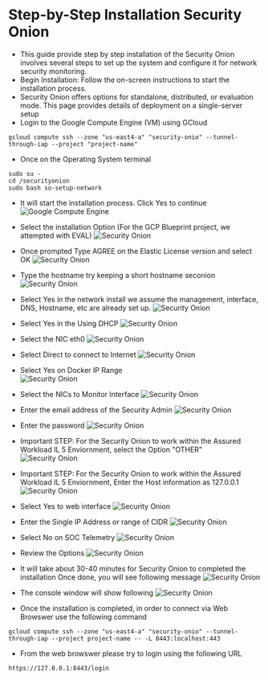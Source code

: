 # Step-by-Step Installation Security Onion
- This guide provide step by step installation of the Security Onion involves several steps to set up the system and configure it for network security monitoring.
- Begin Installation: Follow the on-screen instructions to start the installation process. 
- Security Onion offers options for standalone, distributed, or evaluation mode. This page provides details of deployment on a single-server setup
-  Login to the Google Compute Engine (VM)  using GCloud
```
gcloud compute ssh --zone "us-east4-a" "security-onio" --tunnel-through-iap --project "project-name"
```
- Once on the Operating System terminal

```
sudo su -
cd /securityonion
sudo bash so-setup-network
```
- It will start the installation process. Click Yes to continue
![Google Compute Engine](../images/so1.png?raw=true "Google Compute Engine")
 
- Select the installation Option (For the GCP Blueprint project, we attempted with EVAL)
![Security Onion ](../images/so2.png?raw=true "Security Onion ")

- Once prompted Type AGREE on the Elastic License version and select OK
![Security Onion ](../images/so3.png?raw=true "Security Onion ")

- Type the hostname try keeping a short hostname seconion
![Security Onion ](../images/so4.png?raw=true "Security Onion ")

- Select Yes in the network install we assume the management, interface, DNS, Hostname, etc are already set up.
![Security Onion ](../images/so5.png?raw=true "Security Onion ")

- Select Yes in the Using DHCP
![Security Onion ](../images/so6.png?raw=true "Security Onion ")

- Select the NIC  eth0
![Security Onion ](../images/so7.png?raw=true "Security Onion ")

- Select Direct to connect to Internet
![Security Onion ](../images/so8.png?raw=true "Security Onion ")

- Select Yes on Docker IP Range  
![Security Onion ](../images/so9.png?raw=true "Security Onion ")

- Select the NICs to Monitor Interface
![Security Onion ](../images/so10.png?raw=true "Security Onion ")

- Enter the email address of the Security Admin
![Security Onion ](../images/so11.png?raw=true "Security Onion ")

- Enter the password 
![Security Onion ](../images/so12.png?raw=true "Security Onion ")

- Important STEP:  For the Security Onion to work within the Assured Workload IL 5 Enviornment, select the Option "OTHER"
![Security Onion ](../images/so14.png?raw=true "Security Onion ")

- Important STEP:  For the Security Onion to work within the Assured Workload IL 5 Enviornment, Enter the Host information as 127.0.0.1
![Security Onion ](../images/sofqdn.png?raw=true "Security Onion ")

- Select Yes to web interface
![Security Onion ](../images/so15.png?raw=true "Security Onion ")

- Enter the Single IP Address or range of CIDR 
![Security Onion ](../images/so16.png?raw=true "Security Onion ")

- Select No on SOC Telemetry 
![Security Onion ](../images/so17.png?raw=true "Security Onion ")

- Review the Options
![Security Onion ](../images/so18.png?raw=true "Security Onion ")

- It will take about 30-40 minutes for Security Onion to completed the installation
Once done, you will see following message
![Security Onion](../images/so19.png?raw=true "Security Onion ")

- The console window will show following
![Security Onion](../images/so20.png?raw=true "Security Onion ")

- Once the installation is completed, in order to connect via Web Browswer use the following command 

```
gcloud compute ssh --zone "us-east4-a" "security-onio" --tunnel-through-iap --project project-name -- -L 8443:localhost:443
```

- From the web browswer please try to login using the following URL

```
https://127.0.0.1:8443/login
```
